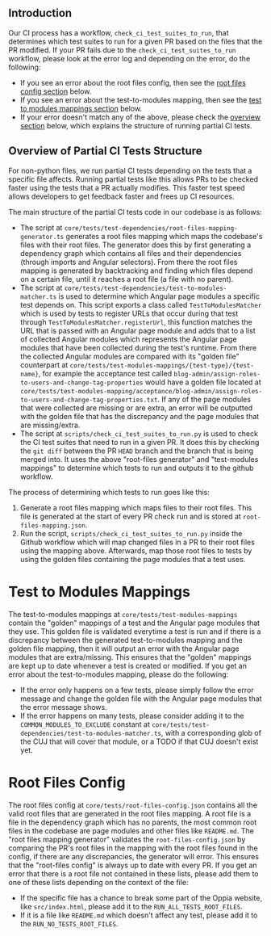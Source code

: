## Introduction

Our CI process has a workflow, `check_ci_test_suites_to_run`, that determines which test suites to run for a given PR based on the files that the PR modified.
If your PR fails due to the `check_ci_test_suites_to_run` workflow, please look at the error log and depending on the error, do the following:

* If you see an error about the root files config, then see the [root files config section](#root-files-config) below.
* If you see an error about the test-to-modules mapping, then see the [test to modules mappings section](#test-to-modules-mappings) below.
* If your error doesn't match any of the above, please check the [overview section](#overview-of-partial-ci-tests-structure) below, which explains the structure of running partial CI tests.

## Overview of Partial CI Tests Structure

For non-python files, we run partial CI tests depending on the tests that a specific file affects. Running partial tests like this allows PRs to be checked faster using the tests that a PR actually modifies. This faster test speed allows developers to get feedback faster and frees up CI resources. 

The main structure of the partial CI tests code in our codebase is as follows:

* The script at `core/tests/test-dependencies/root-files-mapping-generator.ts` generates a root files mapping which maps the codebase's files with their root files. The generator does this by first generating a dependency graph which contains all files and their dependencies (through imports and Angular selectors). From there the root files mapping is generated by backtracking and finding which files depend on a certain file, until it reaches a root file (a file with no parent).
* The script at `core/tests/test-dependencies/test-to-modules-matcher.ts` is used to determine which Angular page modules a specific test depends on. This script exports a class called `TestToModulesMatcher` which is used by tests to register URLs that occur during that test through `TestToModulesMatcher.registerUrl`, this function matches the URL that is passed with an Angular page module and adds that to a list of collected Angular modules which represents the Angular page modules that have been collected during the test's runtime. From there the collected Angular modules are compared with its "golden file" counterpart at `core/tests/test-modules-mappings/{test-type}/{test-name}`, for example the acceptance test called `blog-admin/assign-roles-to-users-and-change-tag-properties` would have a golden file located at `core/tests/test-modules-mapping/acceptance/blog-admin/assign-roles-to-users-and-change-tag-properties.txt`. If any of the page modules that were collected are missing or are extra, an error will be outputted with the golden file that has the discrepancy and the page modules that are missing/extra.
* The script at `scripts/check_ci_test_suites_to_run.py` is used to check the CI test suites that need to run in a given PR. It does this by checking the `git diff` between the PR `HEAD` branch and the branch that is being merged into. It uses the above "root-files generator" and "test-modules mappings" to determine which tests to run and outputs it to the github workflow.

The process of determining which tests to run goes like this:

1. Generate a root files mapping which maps files to their root files. This file is generated at the start of every PR check run and is stored at `root-files-mapping.json`.
2. Run the script, `scripts/check_ci_test_suites_to_run.py` inside the Github workflow which will map changed files in a PR to their root files using the mapping above. Afterwards, map those root files to tests by using the golden files containing the page modules that a test uses.

# Test to Modules Mappings

The test-to-modules mappings at `core/tests/test-modules-mappings` contain the "golden" mappings of a test and the Angular page modules that they use. This golden file is validated everytime a test is run and if there is a discrepancy between the generated test-to-modules mapping and the golden file mapping, then it will output an error with the Angular page modules that are extra/missing. This ensures that the "golden" mappings are kept up to date whenever a test is created or modified.
If you get an error about the test-to-modules mapping, please do the following:

* If the error only happens on a few tests, please simply follow the error message and change the golden file with the Angular page modules that the error message shows.
* If the error happens on many tests, please consider adding it to the `COMMON_MODULES_TO_EXCLUDE` constant at `core/tests/test-dependencies/test-to-modules-matcher.ts`, with a corresponding glob of the CUJ that will cover that module, or a TODO if that CUJ doesn't exist yet. 

# Root Files Config

The root files config at `core/tests/root-files-config.json` contains all the valid root files that are generated in the root files mapping. A root file is a file in the dependency graph which has no parents, the most common root files in the codebase are page modules and other files like `README.md`. The "root files mapping generator" validates the `root-files-config.json` by comparing the PR's root files in the mapping with the root files found in the config, if there are any discrepancies, the generator will error. This ensures that the "root-files config" is always up to date with every PR.
If you get an error that there is a root file not contained in these lists, please add them to one of these lists depending on the context of the file:

* If the specific file has a chance to break some part of the Oppia website, like `src/index.html`, please add it to the `RUN_ALL_TESTS_ROOT_FILES`.
* If it is a file like `README.md` which doesn't affect any test, please add it to the `RUN_NO_TESTS_ROOT_FILES`.